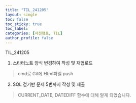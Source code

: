 ```yaml
---
title: "TIL_241205"
layout: single
toc: false
toc_sticky: true
toc_label: 
categories: [사전캠프, TIL]
author_profile: false
---
```


TIL_241205

1. 스타터노트 양식 변경하여 작성 및 재업로드
> cmd로 Git에 Html파일 push

2. SQL 걷기반 문제 5번까지 작성 및 제출
> CURRENT_DATE, DATEDIFF 함수에 대해 알게 되었습니다.